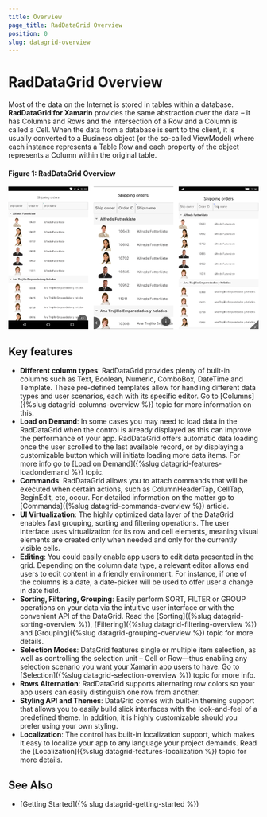 ```yaml
---
title: Overview
page_title: RadDataGrid Overview
position: 0
slug: datagrid-overview
---
```


# RadDataGrid Overview #

Most of the data on the Internet is stored in tables within a database. **RadDataGrid for Xamarin** provides the same abstraction over the data – it has Columns and Rows and the intersection of a Row and a Column is called a Cell. When the data from a database is sent to the client, it is usually converted to a Business object (or the so-called ViewModel) where each instance represents a Table Row and each property of the object represents a Column within the original table.

#### Figure 1: RadDataGrid Overview
![overview datagrid](images/overview-grid-1.png)

## Key features

* **Different column types**: RadDataGrid provides plenty of built-in columns such as Text, Boolean, Numeric, ComboBox, DateTime and Template. These pre-defined templates allow for handling different data types and user scenarios, each with its specific editor. Go to [Columns]({%slug datagrid-columns-overview %}) topic for more information on this.
* **Load on Demand**: In some cases you may need to load data in the RadDataGrid when the control is already displayed as this can improve the performance of your app. RadDataGrid offers automatic data loading once the user scrolled to the last available record, or by displaying a customizable button which will initiate loading more data items. For more info go to [Load on Demand]({%slug datagrid-features-loadondemand %}) topic.
* **Commands**: RadDataGrid allows you to attach commands that will be executed when certain actions, such as ColumnHeaderTap, CellTap, BeginEdit, etc, occur. For detailed information on the matter go to [Commands]({%slug datagrid-commands-overview %}) article.
* **UI Virtualization**: The highly optimized data layer of the DataGrid enables fast grouping, sorting and filtering operations. The user interface uses virtualization for its row and cell elements, meaning visual elements are created only when needed and only for the currently visible cells.
* **Editing**: You could easily enable app users to edit data presented in the grid. Depending on the column data type, a relevant editor allows end users to edit content in a friendly environment. For instance, if one of the columns is a date, a date-picker will be used to offer user a change in date field.
* **Sorting, Filtering, Grouping**: Easily perform SORT, FILTER or GROUP operations on your data via the intuitive user interface or with the convenient API of the DataGrid. Read the [Sorting]({%slug datagrid-sorting-overview %}), [Filtering]({%slug datagrid-filtering-overview %}) and [Grouping]({%slug datagrid-grouping-overview %}) topic for more details.
* **Selection Modes**: DataGrid features single or multiple item selection, as well as controlling the selection unit – Cell or Row—thus enabling any selection scenario you want your Xamarin app users to have. Go to [Selection]({%slug datagrid-selection-overview %}) topic for more info.
* **Rows Alternation**: RadDataGrid supports alternating row colors so your app users can easily distinguish one row from another.
* **Styling API and Themes**: DataGrid comes with built-in theming support that allows you to easily build slick interfaces with the look-and-feel of a predefined theme. In addition, it is highly customizable should you prefer using your own styling.
* **Localization**: The control has built-in localization support, which makes it easy to localize your app to any language your project demands. Read the [Localization]({%slug datagrid-features-localization %}) topic for more details.

## See Also

- [Getting Started]({% slug datagrid-getting-started %})

